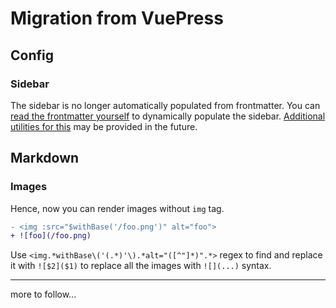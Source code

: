 # Migration from VuePress

## Config

### Sidebar

The sidebar is no longer automatically populated from frontmatter. You can [read the frontmatter yourself](https://github.com/vuejs/vitepress/issues/572#issuecomment-1170116225) to dynamically populate the sidebar. [Additional utilities for this](https://github.com/vuejs/vitepress/issues/96) may be provided in the future.

## Markdown

### Images


Hence, now you can render images without `img` tag.

```diff
- <img :src="$withBase('/foo.png')" alt="foo">
+ ![foo](/foo.png)
```


Use `<img.*withBase\('(.*)'\).*alt="([^"]*)".*>` regex to find and replace it with `![$2]($1)` to replace all the images with `![](...)` syntax.

---

more to follow...

